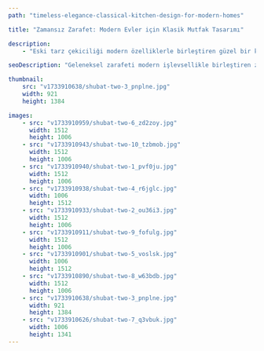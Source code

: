 ```yaml
---
path: "timeless-elegance-classical-kitchen-design-for-modern-homes"

title: "Zamansız Zarafet: Modern Evler için Klasik Mutfak Tasarımı"

description:
    - "Eski tarz çekiciliği modern özelliklerle birleştiren güzel bir klasik mutfak tasarladık. Ekibimiz, tüm alanda özel yapım dolaplar ve yüksek kaliteli malzemeler kullandı. Modern konforu eklerken geleneksel görünümü korumak için her detay özenle seçildi. Mutfakta bol miktarda depolama alanı bulunuyor ve içinde hareket etmesi kolay. Günlük yemek pişirme ve aile buluşmaları için mükemmel çalışan, zarif görünümlü, sıcak ve davetkar bir oda yarattık."

seoDescription: "Geleneksel zarafeti modern işlevsellikle birleştiren zamansız klasik mutfak tasarımlarını keşfedin. Özel yapım dolaplar, premium malzemeler ve uzman işçilik, stil ve kullanım kolaylığının mükemmel dengesini yaratır. Lüks mutfak tasarımcılarımızla alanınızı dönüştürün."

thumbnail:
    src: "v1733910638/shubat-two-3_pnplne.jpg"
    width: 921
    height: 1384

images:
    - src: "v1733910959/shubat-two-6_zd2zoy.jpg"
      width: 1512
      height: 1006
    - src: "v1733910943/shubat-two-10_tzbmob.jpg"
      width: 1512
      height: 1006
    - src: "v1733910940/shubat-two-1_pvf0ju.jpg"
      width: 1512
      height: 1006
    - src: "v1733910938/shubat-two-4_r6jglc.jpg"
      width: 1006
      height: 1512
    - src: "v1733910933/shubat-two-2_ou36i3.jpg"
      width: 1512
      height: 1006
    - src: "v1733910911/shubat-two-9_fofulg.jpg"
      width: 1512
      height: 1006
    - src: "v1733910901/shubat-two-5_voslsk.jpg"
      width: 1006
      height: 1512
    - src: "v1733910890/shubat-two-8_w63bdb.jpg"
      width: 1512
      height: 1006
    - src: "v1733910638/shubat-two-3_pnplne.jpg"
      width: 921
      height: 1384
    - src: "v1733910626/shubat-two-7_q3vbuk.jpg"
      width: 1006
      height: 1341
---
```

